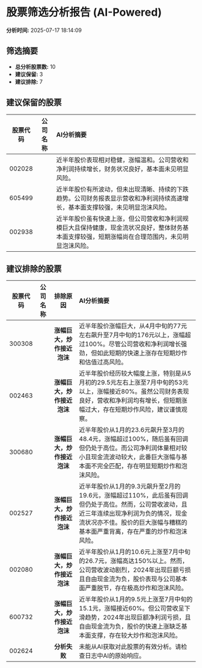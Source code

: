# 股票筛选分析报告 (AI-Powered)

**分析时间:** 2025-07-17 18:14:09

## 筛选摘要

- **总分析股票数:** 10
- **建议保留:** 3
- **建议排除:** 7

## 建议保留的股票

| 股票代码 | 公司名称 | AI分析摘要 |
|:---:|:---:|:---|
| 002028 |  | 近半年股价表现相对稳健，涨幅温和。公司营收和净利润持续增长，财务状况良好，基本面未见明显风险。 |
| 605499 |  | 近半年股价有所波动，但未出现清晰、持续的下跌趋势。公司财务报表显示营收和净利润持续高速增长，基本面支撑较强，未见明显泡沫风险。 |
| 002938 |  | 近半年股价虽有快速上涨，但公司营收和净利润规模巨大且保持健康，现金流状况良好，整体财务基本面支撑较强，短期涨幅尚在合理范围内，未见明显泡沫风险。 |

## 建议排除的股票

| 股票代码 | 公司名称 | 排除原因 | AI分析摘要 |
|:---:|:---:|:---:|:---|
| 300308 |  | **涨幅巨大，炒作接近泡沫** | 近半年股价涨幅巨大，从4月中旬的77元左右飙升至7月中旬的176元以上，涨幅超过100%。尽管公司营收和净利润增长强劲，但如此短期的快速上涨存在短期炒作和估值过高风险。 |
| 002463 |  | **涨幅巨大，炒作接近泡沫** | 近半年股价经历较大幅度上涨，特别是从5月初的29.5元左右上涨至7月中旬的53元以上，涨幅接近80%。虽然公司财务表现良好，营收和净利润均有增长，但短期涨幅过大，存在短期炒作风险，建议谨慎观察。 |
| 300680 |  | **涨幅巨大，炒作接近泡沫** | 近半年股价从1月的23.6元飙升至3月的48.4元，涨幅超过100%，随后虽有回调但仍处于高位。而公司净利润体量相对较小且现金流波动较大，此番巨大涨幅与基本面不完全匹配，存在明显短期炒作和泡沫风险。 |
| 002527 |  | **涨幅巨大，炒作接近泡沫** | 近半年股价从1月的9.3元飙升至2月的19.6元，涨幅超过110%，此后虽有回调但仍处于高位。然而，公司营收波动，且近三年连续出现净利润为负的情况，现金流状况亦不佳。股价的巨大涨幅与糟糕的基本面严重背离，存在严重的炒作和泡沫风险。 |
| 002080 |  | **涨幅巨大，炒作接近泡沫** | 近半年股价从1月的10.6元上涨至7月中旬的26.7元，涨幅高达150%以上。然而，公司营收波动剧烈，2024年出现巨额亏损且自由现金流为负，股价表现与公司基本面严重脱节，存在极高炒作和泡沫风险。 |
| 600732 |  | **涨幅巨大，炒作接近泡沫** | 近半年股价从1月的9.5元上涨至7月中旬的15.1元，涨幅接近60%。但公司营收呈下滑趋势，2024年出现巨额净利润亏损，且自由现金流为负，股价的快速上涨缺乏基本面支撑，存在较大炒作和泡沫风险。 |
| 002624 |  | **分析失败** | 未能从AI获取对此股票的有效分析。请检查日志中AI的原始响应。 |
